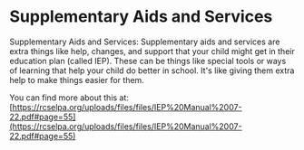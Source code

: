 # Supplementary Aids and Services
Supplementary Aids and Services: Supplementary aids and services are extra things like help, changes, and support that your child might get in their education plan (called IEP). These can be things like special tools or ways of learning that help your child do better in school. It's like giving them extra help to make things easier for them.

You can find more about this at: [https://rcselpa.org/uploads/files/files/IEP%20Manual%2007-22.pdf#page=55](https://rcselpa.org/uploads/files/files/IEP%20Manual%2007-22.pdf#page=55)
